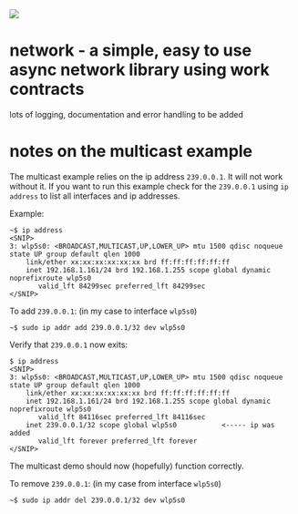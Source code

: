 <img src="https://github.com/buildingcpp/system/actions/workflows/system.yml/badge.svg?branch=main">


# network - a simple, easy to use async network library using work contracts
lots of logging, documentation and error handling to be added


# notes on the multicast example
The multicast example relies on the ip address `239.0.0.1`.  It will not work without it.
If you want to run this example check for the `239.0.0.1` using `ip address` to list
all interfaces and ip addresses.

Example:

```
~$ ip address
<SNIP>
3: wlp5s0: <BROADCAST,MULTICAST,UP,LOWER_UP> mtu 1500 qdisc noqueue state UP group default qlen 1000
    link/ether xx:xx:xx:xx:xx:xx brd ff:ff:ff:ff:ff:ff
    inet 192.168.1.161/24 brd 192.168.1.255 scope global dynamic noprefixroute wlp5s0
       valid_lft 84299sec preferred_lft 84299sec
</SNIP>
```

To add `239.0.0.1`:  (in my case to interface `wlp5s0`)

```
~$ sudo ip addr add 239.0.0.1/32 dev wlp5s0 
```

Verify that `239.0.0.1` now exits:

```
$ ip address
<SNIP>
3: wlp5s0: <BROADCAST,MULTICAST,UP,LOWER_UP> mtu 1500 qdisc noqueue state UP group default qlen 1000
    link/ether xx:xx:xx:xx:xx:xx brd ff:ff:ff:ff:ff:ff
    inet 192.168.1.161/24 brd 192.168.1.255 scope global dynamic noprefixroute wlp5s0
       valid_lft 84116sec preferred_lft 84116sec
    inet 239.0.0.1/32 scope global wlp5s0           <----- ip was added
       valid_lft forever preferred_lft forever
</SNIP>
```

The multicast demo should now (hopefully) function correctly.

To remove `239.0.0.1`: (in my case from interface `wlp5s0`)

```
~$ sudo ip addr del 239.0.0.1/32 dev wlp5s0
```
